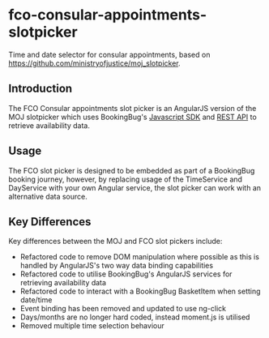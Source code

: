 # fco-consular-appointments-slotpicker
Time and date selector for consular appointments, based on https://github.com/ministryofjustice/moj_slotpicker.

## Introduction
The FCO Consular appointments slot picker is an AngularJS version of the MOJ slotpicker which uses BookingBug's [Javascript SDK](https://github.com/BookingBug/bookingbug-angular) and [REST API](https://dev.bookingbug.com/rest_api) to retrieve availability data.

## Usage
The FCO slot picker is designed to be embedded as part of a BookingBug booking journey, however, by replacing usage of the TimeService and DayService with your own Angular service, the slot picker can work with an alternative data source. 

## Key Differences
Key differences between the MOJ and FCO slot pickers include:
- Refactored code to remove DOM manipulation where possible as this is handled by AngularJS's two way data binding capabilities
- Refactored code to utilise BookingBug's AngularJS services for retrieving availability data
- Refactored code to interact with a BookingBug BasketItem when setting date/time
- Event binding has been removed and updated to use ng-click
- Days/months are no longer hard coded, instead moment.js is utilised
- Removed multiple time selection behaviour

